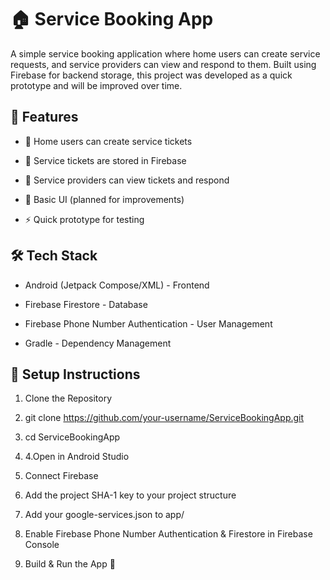 # 🏠 Service Booking App

A simple service booking application where home users can create service requests, and service providers can view and respond to them. Built using Firebase for backend storage, this project was developed as a quick prototype and will be improved over time.

## 🚀 Features

- 📝 Home users can create service tickets

- 📂 Service tickets are stored in Firebase

- 🔎 Service providers can view tickets and respond

- 🎨 Basic UI (planned for improvements)

- ⚡ Quick prototype for testing

## 🛠️ Tech Stack

- Android (Jetpack Compose/XML) - Frontend

- Firebase Firestore - Database

- Firebase Phone Number Authentication - User Management

- Gradle - Dependency Management

## 🔧 Setup Instructions

1. Clone the Repository

2. git clone https://github.com/your-username/ServiceBookingApp.git

3. cd ServiceBookingApp

4. 4.Open in Android Studio

5. Connect Firebase

6. Add the project SHA-1 key to your project structure

7. Add your google-services.json to app/

8. Enable Firebase Phone Number Authentication & Firestore in Firebase Console

9. Build & Run the App 🚀